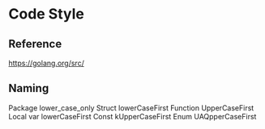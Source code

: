 # Code Style

## Reference
https://golang.org/src/

## Naming

Package     lower_case_only
Struct      lowerCaseFirst
Function    UpperCaseFirst
Local var   lowerCaseFirst
Const       kUpperCaseFirst
Enum        UAQpperCaseFirst
